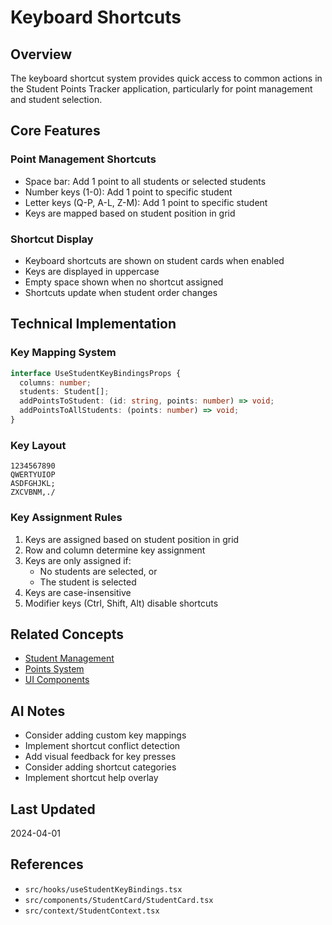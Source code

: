 # Keyboard Shortcuts

## Overview
The keyboard shortcut system provides quick access to common actions in the Student Points Tracker application, particularly for point management and student selection.

## Core Features

### Point Management Shortcuts
- Space bar: Add 1 point to all students or selected students
- Number keys (1-0): Add 1 point to specific student
- Letter keys (Q-P, A-L, Z-M): Add 1 point to specific student
- Keys are mapped based on student position in grid

### Shortcut Display
- Keyboard shortcuts are shown on student cards when enabled
- Keys are displayed in uppercase
- Empty space shown when no shortcut assigned
- Shortcuts update when student order changes

## Technical Implementation

### Key Mapping System
```typescript
interface UseStudentKeyBindingsProps {
  columns: number;
  students: Student[];
  addPointsToStudent: (id: string, points: number) => void;
  addPointsToAllStudents: (points: number) => void;
}
```

### Key Layout
```
1234567890
QWERTYUIOP
ASDFGHJKL;
ZXCVBNM,./
```

### Key Assignment Rules
1. Keys are assigned based on student position in grid
2. Row and column determine key assignment
3. Keys are only assigned if:
   - No students are selected, or
   - The student is selected
4. Keys are case-insensitive
5. Modifier keys (Ctrl, Shift, Alt) disable shortcuts

## Related Concepts
- [Student Management](./concept-student-management.md)
- [Points System](./concept-points-system.md)
- [UI Components](./arch-ui-components.md)

## AI Notes
- Consider adding custom key mappings
- Implement shortcut conflict detection
- Add visual feedback for key presses
- Consider adding shortcut categories
- Implement shortcut help overlay

## Last Updated
2024-04-01

## References
- `src/hooks/useStudentKeyBindings.tsx`
- `src/components/StudentCard/StudentCard.tsx`
- `src/context/StudentContext.tsx` 